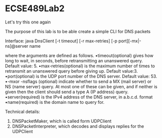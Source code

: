 # ECSE489Lab2
Let's try this one again

The purpose of this lab is to be able create a simple CLI for DNS packets

Interface: 
java	DnsClient	[-t	timeout]	[-r	max-retries]	[-p	port][-mx|-ns]@server	name

where the arguments are defined as follows.
  •timeout(optional) gives how long to wait, in seconds, before retransmitting an unanswered query. Default value: 5.
  •max-retries(optional)  is  the  maximum  number  of  times  to  retransmit  an  unanswered query before giving up. Default value:3.
  •port(optional) is the UDP port number of the DNS server. Default value: 53.
  •-mxor -nsflags (optional) indicate whether to send a MX (mail server) or NS (name server) query. At most one of these can be given, and if neither is given then the client should send a type A (IP address) query.
  •server(required) is the IPv4 address of the DNS server, in a.b.c.d. format
  •name(required) is the domain name to query for.
  
Technical details:
1. DNSPacketMaker, which is called form UDPClient
2. DNSPacketInterpreter, which decodes and displays replies for the UDPClient

